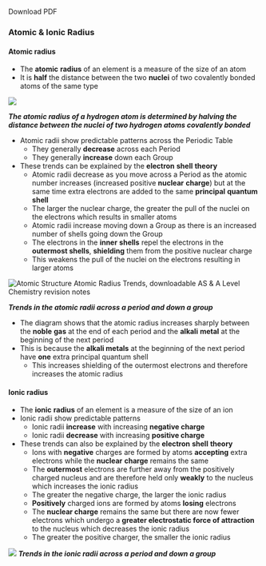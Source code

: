 Download PDF

### Atomic & Ionic Radius

#### Atomic radius

-   The **atomic** **radius** of an element is a measure of the size of an atom
-   It is **half** the distance between the two **nuclei** of two covalently bonded atoms of the same type

![](https://cdn.savemyexams.co.uk/wp-content/uploads/2020/11/1.1-Atomic-Structure-Atomic-Radius-Hydrogen-Molecule.png)

**_The atomic radius of a hydrogen atom is determined by halving the distance between the nuclei of two hydrogen atoms covalently bonded_**

-   Atomic radii show predictable patterns across the Periodic Table
    -   They generally **decrease** across each Period
    -   They generally **increase** down each Group
-   These trends can be explained by the **electron** **shell** **theory**
    -   Atomic radii decrease as you move across a Period as the atomic number increases (increased positive **nuclear** **charge**) but at the same time extra electrons are added to the same **principal** **quantum** **shell**
    -   The larger the nuclear charge, the greater the pull of the nuclei on the electrons which results in smaller atoms
    -   Atomic radii increase moving down a Group as there is an increased number of shells going down the Group
    -   The electrons in the **inner** **shells** repel the electrons in the **outermost shells**, **shielding** them from the positive nuclear charge
    -   This weakens the pull of the nuclei on the electrons resulting in larger atoms

![Atomic Structure Atomic Radius Trends, downloadable AS & A Level Chemistry revision notes](https://cdn.savemyexams.co.uk/wp-content/uploads/2020/11/1.1-Atomic-Structure-Atomic-Radius-Trends.png)

**_Trends in the atomic radii across a period and down a group_**

-   The diagram shows that the atomic radius increases sharply between the **noble** **gas** at the end of each period and the **alkali** **metal** at the beginning of the next period
-   This is because the **alkali metals** at the beginning of the next period have **one** extra principal quantum shell
    -   This increases shielding of the outermost electrons and therefore increases the atomic radius

#### Ionic radius

-   The **ionic** **radius** of an element is a measure of the size of an ion
-   Ionic radii show predictable patterns
    -   Ionic radii **increase** with increasing **negative charge**
    -   Ionic radii **decrease** with increasing **positive charge**
-   These trends can also be explained by the **electron** **shell** **theory**
    -   Ions with **negative** charges are formed by atoms **accepting** extra electrons while the **nuclear** **charge** remains the same
    -   The **outermost** electrons are further away from the positively charged nucleus and are therefore held only **weakly** to the nucleus which increases the ionic radius
    -   The greater the negative charge, the larger the ionic radius
    -   **Positively** charged ions are formed by atoms **losing** electrons
    -   The **nuclear charge** remains the same but there are now fewer electrons which undergo a **greater electrostatic force of attraction** to the nucleus which decreases the ionic radius
    -   The greater the positive charger, the smaller the ionic radius

![](https://cdn.savemyexams.co.uk/wp-content/uploads/2020/11/1.1-Atomic-Structure-Ionic-Radius-Trends.png)
**_Trends in the ionic radii across a period and down a group_**